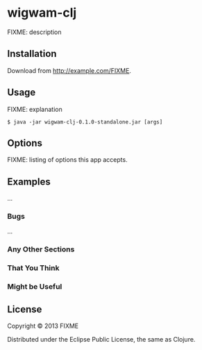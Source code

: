 # wigwam-clj

FIXME: description

## Installation

Download from http://example.com/FIXME.

## Usage

FIXME: explanation

    $ java -jar wigwam-clj-0.1.0-standalone.jar [args]

## Options

FIXME: listing of options this app accepts.

## Examples

...

### Bugs

...

### Any Other Sections
### That You Think
### Might be Useful

## License

Copyright © 2013 FIXME

Distributed under the Eclipse Public License, the same as Clojure.
